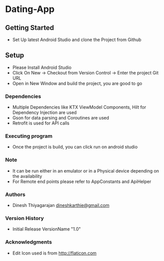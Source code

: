 # Dating-App

## Getting Started

* Set Up latest Android Studio and clone the Project from Github

## Setup

* Please Install Android Studio
* Click On New -> Checkout from Version Control -> Enter the project Git URL
* Open in New Window and build the project, you are good to go

### Dependencies

* Multiple Dependencies like KTX ViewModel Components, Hilt for Dependency Injection are used
* Gson for data parsing and Coroutines are used
* Retrofit is used for API calls

### Executing program

* Once the project is build, you can click run on android studio

### Note

* It can be run either in an emulator or in a Physical device depending on the availability
* For Remote end points please refer to AppConstants and ApiHelper

### Authors

* Dinesh Thiyagarajan
  dineshkarthie@gmail.com

### Version History

* Initial Release VersionName "1.0"

### Acknowledgments
 * Edit Icon used is from http://flaticon.com
